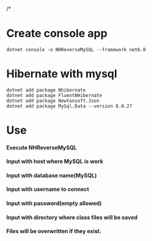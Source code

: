 /*

# Create console app
```
dotnet console -o NHReverseMySQL --framework net6.0
```

# Hibernate with mysql
```
dotnet add package Nhibernate
dotnet add package FluentNHibernate
dotnet add package Newtonsoft.Json
dotnet add package MySql.Data --version 8.0.27
```

# Use
#### Execute NHReverseMySQL
#### Input with host where MySQL is work
#### Input with database name(MySQL)
#### Input with username to connect 
#### Input with password(empty allowed)
#### Input with directory where class files will be saved
#### Files will be overwritten if they exist.

